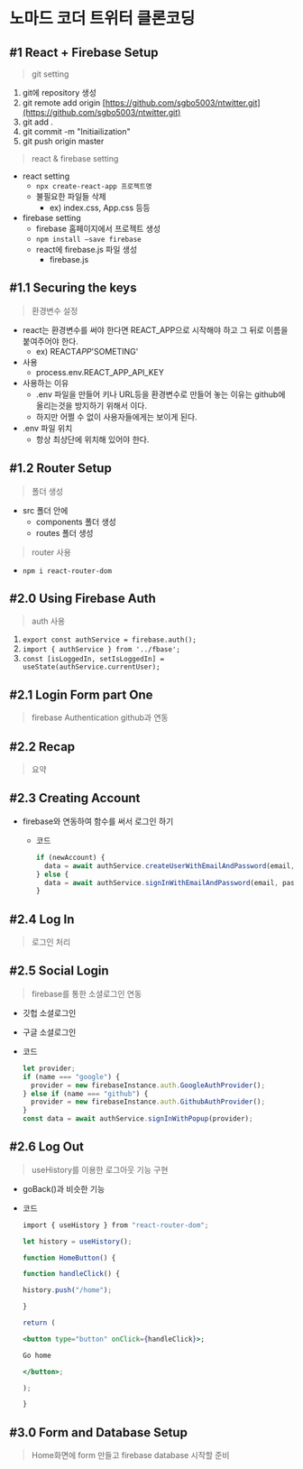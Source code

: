 # 노마드 코더 트위터 클론코딩

## #1 React + Firebase Setup

> git setting

1. git에 repository 생성
2. git remote add origin [https://github.com/sgbo5003/ntwitter.git](https://github.com/sgbo5003/ntwitter.git)
3. git add .
4. git commit -m "Initiailization"
5. git push origin master

> react & firebase setting

- react setting
  - `npx create-react-app 프로젝트명`
  - 불필요한 파일들 삭제
    - ex) index.css, App.css 등등
- firebase setting
  - firebase 홈페이지에서 프로젝트 생성
  - `npm install —save firebase`
  - react에 firebase.js 파일 생성
    - firebase.js

## #1.1 Securing the keys

> 환경변수 설정

- react는 환경변수를 써야 한다면 REACT_APP으로 시작해야 하고 그 뒤로 이름을 붙여주어야 한다.
  - ex) REACT*APP*'SOMETING'
- 사용
  - process.env.REACT_APP_API_KEY
- 사용하는 이유
  - .env 파일을 만들어 키나 URL등을 환경변수로 만들어 놓는 이유는 github에 올리는것을 방지하기 위해서 이다.
  - 하지만 어쩔 수 없이 사용자들에게는 보이게 된다.
- .env 파일 위치
  - 항상 최상단에 위치해 있어야 한다.

## #1.2 Router Setup

> 폴더 생성

- src 폴더 안에
  - components 폴더 생성
  - routes 폴더 생성

> router 사용

- `npm i react-router-dom`

## #2.0 Using Firebase Auth

> auth 사용

1. `export const authService = firebase.auth();`
2. `import { authService } from '../fbase';`
3. `const [isLoggedIn, setIsLoggedIn] = useState(authService.currentUser);`

## #2.1 Login Form part One

> firebase Authentication github과 연동

## #2.2 Recap

> 요약

## #2.3 Creating Account

- firebase와 연동하여 함수를 써서 로그인 하기

  - 코드

    ```jsx
    if (newAccount) {
      data = await authService.createUserWithEmailAndPassword(email, password);
    } else {
      data = await authService.signInWithEmailAndPassword(email, password);
    }
    ```

## #2.4 Log In

> 로그인 처리

## #2.5 Social Login

> firebase를 통한 소셜로그인 연동

- 깃헙 소셜로그인
- 구글 소셜로그인
- 코드

  ```jsx
  let provider;
  if (name === "google") {
    provider = new firebaseInstance.auth.GoogleAuthProvider();
  } else if (name === "github") {
    provider = new firebaseInstance.auth.GithubAuthProvider();
  }
  const data = await authService.signInWithPopup(provider);
  ```

## #2.6 Log Out

> useHistory를 이용한 로그아웃 기능 구현

- goBack()과 비슷한 기능
- 코드

  ```jsx
  import { useHistory } from "react-router-dom";

  let history = useHistory();

  function HomeButton() {

  function handleClick() {

  history.push("/home");

  }

  return (

  <button type="button" onClick={handleClick}>;

  Go home

  </button>;

  );

  }
  ```

## #3.0 Form and Database Setup

> Home화면에 form 만들고 firebase database 시작할 준비
